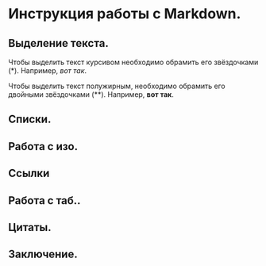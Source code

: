 # Инструкция работы с Markdown.

## Выделение текста.

Чтобы выделить текст курсивом необходимо обрамить его звёздочками (*). Например, *вот так*.

Чтобы выделить текст полужирным, необходимо обрамить его двойными звёздочками (**). Например, **вот так**.

## Списки.

## Работа с изо.

## Ссылки

## Работа с таб..

## Цитаты.

## Заключение.
